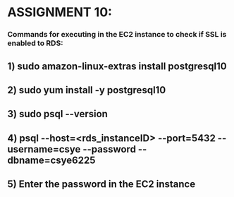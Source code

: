 <h1>ASSIGNMENT 10:</h1>

### Commands for executing in the EC2 instance to check if SSL is enabled to RDS:
## 1) sudo amazon-linux-extras install postgresql10
## 2) sudo yum install -y postgresql10
## 3) sudo psql --version
## 4) psql --host=<rds_instanceID> --port=5432 --username=csye --password --dbname=csye6225
## 5) Enter the password in the EC2 instance
